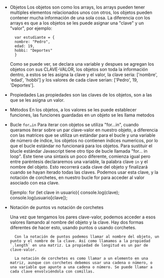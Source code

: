 * Objetos
    Los objetos son como los arrays, los arrays pueden tener multiples elementos relacionados unos con otros, los objetos pueden contener mucha información de una sola cosa.
    La diferencia con los arrays es que a los objetos se les puede asignar una "clave" y un "valor", por ejemplo:

        var estudiante = {
        nombre: "Pedro",
        edad: 19,
        hobbi: "Deportes"
        }

    Como se puede ver, se declara una variable y despues se agregan los objetos con sus CLAVE-VALOR, los objetos son toda la información dentro, a estos se les asigna la clave y el valor, la clave seria: ['nombre', 'edad', 'hobbi'] y los valores de cada clave serian: ['Pedro', 19, 'Deportes'].




* Propiedades
     Las propiedades son las claves de los objetos, son a las que se les asigna un valor.



* Métodos
     En los objetos, a los valores se les puede establecer funciones, las funciones guardadas en un objeto se les llama metodos

* Bucle `for…in`
     Para iterar con objetos se utiliza "for...in", cuando queramos iterar sobre un par clave-valor en nuestro objeto, a diferencia con las matrices que se utiliza un estándar para el bucle y una variable de número de índice, los objetos no contienen índices numericos, por lo que el bucle estándar no funcionará para los objetos. Para sustituir el blucle estándar Javascript tiene otro tipo de bucle llamada "for... in loop". Este tiene una sintaxis un poco diferente, comienza igual pero entre paréntesis declararemos una variable, la palabra clave `in` y el nombre del objeto. Esto recorrerá cada clave del objeto y finalizará cuando se hayan iterado todas las claves. Podemos usar esta clave, y la notación de corchetes, en nuestro bucle for para acceder al valor asociado con esa clave.

     Ejemplo: 
        for (let clave in usuario){
        console.log(clave);
        console.log(usuario[clave]);

     
* Notación de puntos vs notación de corchetes

     Una vez que tengamos los pares clave-valor, podemos acceder a esos valores llamando al nombre del objeto y la clave. Hay dos formas diferentes de hacer esto, usando puntos o usando corchetes.

        Con la notación de puntos podemos llamar al nombre del objeto, un punto y el nombre de la clave. Así como llamamos a la propiedad `.length` en una matriz. La propiedad de longitud es un par de clave-valor.

        La notación de corchetes es como llamar a un elemento en una matriz, aunque con corchetes debemos usar una cadena o número, o una variable que apunte a una cadena o número. Se puede llamar a cada clave envolviéndola con comillas.